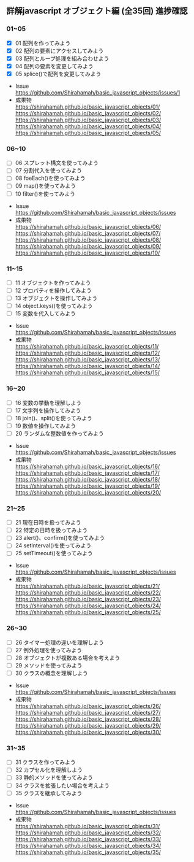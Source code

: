 ## 詳解javascript オブジェクト編 (全35回) 進捗確認

### 01~05
- [x] 01 配列を作ってみよう
- [x] 02 配列の要素にアクセスしてみよう
- [x] 03 配列とループ処理を組み合わせよう
- [x] 04 配列の要素を変更してみよう
- [x] 05 splice()で配列を変更してみよう
 - Issue  
    https://github.com/Shirahamah/basic_javascript_objects/issues/1    
 - 成果物  
    https://shirahamah.github.io/basic_javascript_objects/01/  
    https://shirahamah.github.io/basic_javascript_objects/02/  
    https://shirahamah.github.io/basic_javascript_objects/03/  
    https://shirahamah.github.io/basic_javascript_objects/04/  
    https://shirahamah.github.io/basic_javascript_objects/05/  

### 06~10
- [ ] 06 スプレット構文を使ってみよう
- [ ] 07 分割代入を使ってみよう
- [ ] 08 foeEach()を使ってみよう
- [ ] 09 map()を使ってみよう
- [ ] 10 filter()を使ってみよう
 - Issue  
    https://github.com/Shirahamah/basic_javascript_objects/issues  
 - 成果物  
    https://shirahamah.github.io/basic_javascript_objects/06/  
    https://shirahamah.github.io/basic_javascript_objects/07/  
    https://shirahamah.github.io/basic_javascript_objects/08/  
    https://shirahamah.github.io/basic_javascript_objects/09/  
    https://shirahamah.github.io/basic_javascript_objects/10/  

### 11~15
- [ ] 11 オブジェクトを作ってみよう
- [ ] 12 プロパティを操作してみよう
- [ ] 13 オブジェクトを操作してみよう
- [ ] 14 object.keys()を使ってみよう
- [ ] 15 変数を代入してみよう
 - Issue  
    https://github.com/Shirahamah/basic_javascript_objects/issues  
 - 成果物  
    https://shirahamah.github.io/basic_javascript_objects/11/  
    https://shirahamah.github.io/basic_javascript_objects/12/  
    https://shirahamah.github.io/basic_javascript_objects/13/  
    https://shirahamah.github.io/basic_javascript_objects/14/  
    https://shirahamah.github.io/basic_javascript_objects/15/  

### 16~20
- [ ] 16 変数の挙動を理解しよう
- [ ] 17 文字列を操作してみよう
- [ ] 18 join()、split()を使ってみよう
- [ ] 19 数値を操作してみよう
- [ ] 20 ランダムな整数値を作ってみよう
 - Issue  
    https://github.com/Shirahamah/basic_javascript_objects/issues  
 - 成果物  
    https://shirahamah.github.io/basic_javascript_objects/16/  
    https://shirahamah.github.io/basic_javascript_objects/17/  
    https://shirahamah.github.io/basic_javascript_objects/18/  
    https://shirahamah.github.io/basic_javascript_objects/19/  
    https://shirahamah.github.io/basic_javascript_objects/20/  

### 21~25
- [ ] 21 現在日時を扱ってみよう
- [ ] 22 特定の日時を扱ってみよう
- [ ] 23 alert()、confirm()を使ってみよう
- [ ] 24 setInterval()を使ってみよう
- [ ] 25 setTimeout()を使ってみよう
 - Issue  
    https://github.com/Shirahamah/basic_javascript_objects/issues  
 - 成果物  
    https://shirahamah.github.io/basic_javascript_objects/21/  
    https://shirahamah.github.io/basic_javascript_objects/22/  
    https://shirahamah.github.io/basic_javascript_objects/23/  
    https://shirahamah.github.io/basic_javascript_objects/24/  
    https://shirahamah.github.io/basic_javascript_objects/25/  

### 26~30
- [ ] 26 タイマー処理の違いを理解しよう
- [ ] 27 例外処理を使ってみよう
- [ ] 28 オブジェクトが複数ある場合を考えよう
- [ ] 29 メソッドを使ってみよう
- [ ] 30 クラスの概念を理解しよう
 - Issue  
    https://github.com/Shirahamah/basic_javascript_objects/issues  
 - 成果物  
    https://shirahamah.github.io/basic_javascript_objects/26/  
    https://shirahamah.github.io/basic_javascript_objects/27/  
    https://shirahamah.github.io/basic_javascript_objects/28/  
    https://shirahamah.github.io/basic_javascript_objects/29/  
    https://shirahamah.github.io/basic_javascript_objects/30/

### 31~35
- [ ] 31 クラスを作ってみよう
- [ ] 32 カプセル化を理解しよう
- [ ] 33 静的メソッドを使ってみよう
- [ ] 34 クラスを拡張したい場合を考えよう
- [ ] 35 クラスを継承してみよう
 - Issue  
    https://github.com/Shirahamah/basic_javascript_objects/issues  
 - 成果物  
    https://shirahamah.github.io/basic_javascript_objects/31/  
    https://shirahamah.github.io/basic_javascript_objects/32/  
    https://shirahamah.github.io/basic_javascript_objects/33/  
    https://shirahamah.github.io/basic_javascript_objects/34/  
    https://shirahamah.github.io/basic_javascript_objects/35/    
